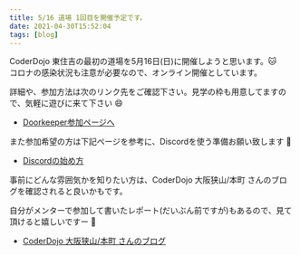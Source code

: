 ```yaml
---
title: 5/16 道場 1回目を開催予定です。
date: 2021-04-30T15:52:04
tags: [blog]
---
```


CoderDojo 東住吉の最初の道場を5月16日(日)に開催しようと思います。:cat:  
コロナの感染状況も注意が必要なので、オンライン開催としています。

詳細や、参加方法は次のリンク先をご確認下さい。見学の枠も用意してますので、気軽に遊びに来て下さい :smile:

- [Doorkeeper参加ページへ](https://cd-hisumi.doorkeeper.jp/events/121104)

また参加希望の方は下記ページを参考に、Discordを使う準備お願い致します :bow:

- [Discordの始め方](../how_to_start_discord)

事前にどんな雰囲気かを知りたい方は、CoderDojo 大阪狭山/本町 さんのブログを確認されると良いかもです。

自分がメンターで参加して書いたレポート(だいぶん前ですが)もあるので、見て頂けると嬉しいですー :tada:

- [CoderDojo 大阪狭山/本町 さんのブログ](https://coderdojo-hommachi.github.io/blog)

